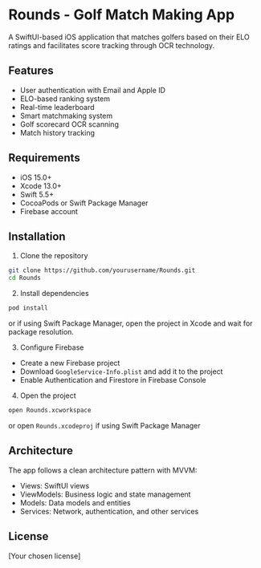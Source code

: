 # Rounds - Golf Match Making App

A SwiftUI-based iOS application that matches golfers based on their ELO ratings and facilitates score tracking through OCR technology.

## Features

- User authentication with Email and Apple ID
- ELO-based ranking system
- Real-time leaderboard
- Smart matchmaking system
- Golf scorecard OCR scanning
- Match history tracking

## Requirements

- iOS 15.0+
- Xcode 13.0+
- Swift 5.5+
- CocoaPods or Swift Package Manager
- Firebase account

## Installation

1. Clone the repository
```bash
git clone https://github.com/yourusername/Rounds.git
cd Rounds
```

2. Install dependencies
```bash
pod install
```
or if using Swift Package Manager, open the project in Xcode and wait for package resolution.

3. Configure Firebase
- Create a new Firebase project
- Download `GoogleService-Info.plist` and add it to the project
- Enable Authentication and Firestore in Firebase Console

4. Open the project
```bash
open Rounds.xcworkspace
```
or open `Rounds.xcodeproj` if using Swift Package Manager

## Architecture

The app follows a clean architecture pattern with MVVM:

- Views: SwiftUI views
- ViewModels: Business logic and state management
- Models: Data models and entities
- Services: Network, authentication, and other services

## License

[Your chosen license] 